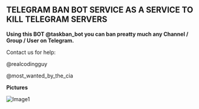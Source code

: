 ## TELEGRAM BAN BOT SERVICE AS A SERVICE TO KILL TELEGRAM SERVERS


**Using this BOT @taskban_bot you can ban preatty much any Channel / Group / User on Telegram.**

Contact us for help:

@realcodingguy

@most_wanted_by_the_cia

**Pictures**

![Image1](https://i.imgur.com/3U22twM.png)
